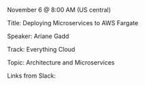 November 6 @ 8:00 AM (US central)

Title: Deploying Microservices to AWS Fargate

Speaker: Ariane Gadd

Track: Everything Cloud

Topic: Architecture and Microservices

Links from Slack:

